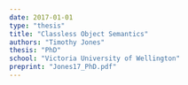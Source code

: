 ```yaml
---
date: 2017-01-01
type: "thesis"
title: "Classless Object Semantics"
authors: "Timothy Jones"
thesis: "PhD"
school: "Victoria University of Wellington"
preprint: "Jones17_PhD.pdf"
---
```

